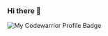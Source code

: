 ### Hi there 👋

![My Codewarrior Profile Badge](https://www.codewars.com/users/Pankodak/badges/large)
